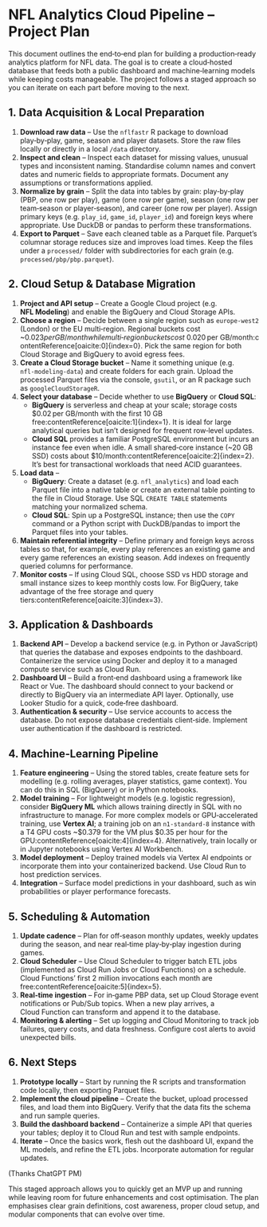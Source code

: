 # NFL Analytics Cloud Pipeline – Project Plan

This document outlines the end‑to‑end plan for building a production‑ready analytics platform for NFL data.  The goal is to create a cloud‑hosted database that feeds both a public dashboard and machine‑learning models while keeping costs manageable.  The project follows a staged approach so you can iterate on each part before moving to the next.

## 1. Data Acquisition & Local Preparation

1. **Download raw data** – Use the `nflfastr` R package to download play‑by‑play, game, season and player datasets.  Store the raw files locally or directly in a local `/data` directory.
2. **Inspect and clean** – Inspect each dataset for missing values, unusual types and inconsistent naming.  Standardise column names and convert dates and numeric fields to appropriate formats.  Document any assumptions or transformations applied.
3. **Normalize by grain** – Split the data into tables by grain: play‑by‑play (PBP, one row per play), game (one row per game), season (one row per team‑season or player‑season), and career (one row per player).  Assign primary keys (e.g. `play_id`, `game_id`, `player_id`) and foreign keys where appropriate.  Use DuckDB or pandas to perform these transformations.
4. **Export to Parquet** – Save each cleaned table as a Parquet file.  Parquet’s columnar storage reduces size and improves load times.  Keep the files under a `processed/` folder with subdirectories for each grain (e.g. `processed/pbp/pbp.parquet`).

## 2. Cloud Setup & Database Migration

1. **Project and API setup** – Create a Google Cloud project (e.g. **NFL Modeling**) and enable the BigQuery and Cloud Storage APIs.
2. **Choose a region** – Decide between a single region such as `europe‑west2` (London) or the EU multi‑region.  Regional buckets cost ~$0.023 per GB/month while multi‑region buckets cost ~$0.020 per GB/month:contentReference[oaicite:0]{index=0}.  Pick the same region for both Cloud Storage and BigQuery to avoid egress fees.
3. **Create a Cloud Storage bucket** – Name it something unique (e.g. `nfl‑modeling‑data`) and create folders for each grain.  Upload the processed Parquet files via the console, `gsutil`, or an R package such as `googleCloudStorageR`.
4. **Select your database** – Decide whether to use **BigQuery** or **Cloud SQL**:
   - **BigQuery** is serverless and cheap at your scale; storage costs $0.02 per GB/month with the first 10 GB free:contentReference[oaicite:1]{index=1}.  It is ideal for large analytical queries but isn’t designed for frequent row‑level updates.
   - **Cloud SQL** provides a familiar PostgreSQL environment but incurs an instance fee even when idle.  A small shared‑core instance (~20 GB SSD) costs about $10/month:contentReference[oaicite:2]{index=2}.  It’s best for transactional workloads that need ACID guarantees.
5. **Load data** –
   - **BigQuery**: Create a dataset (e.g. `nfl_analytics`) and load each Parquet file into a native table or create an external table pointing to the file in Cloud Storage.  Use SQL `CREATE TABLE` statements matching your normalized schema.
   - **Cloud SQL**: Spin up a PostgreSQL instance; then use the `COPY` command or a Python script with DuckDB/pandas to import the Parquet files into your tables.
6. **Maintain referential integrity** – Define primary and foreign keys across tables so that, for example, every play references an existing game and every game references an existing season.  Add indexes on frequently queried columns for performance.
7. **Monitor costs** – If using Cloud SQL, choose SSD vs HDD storage and small instance sizes to keep monthly costs low.  For BigQuery, take advantage of the free storage and query tiers:contentReference[oaicite:3]{index=3}.

## 3. Application & Dashboards

1. **Backend API** – Develop a backend service (e.g. in Python or JavaScript) that queries the database and exposes endpoints to the dashboard.  Containerize the service using Docker and deploy it to a managed compute service such as Cloud Run.
2. **Dashboard UI** – Build a front‑end dashboard using a framework like React or Vue.  The dashboard should connect to your backend or directly to BigQuery via an intermediate API layer.  Optionally, use Looker Studio for a quick, code‑free dashboard.
3. **Authentication & security** – Use service accounts to access the database.  Do not expose database credentials client‑side.  Implement user authentication if the dashboard is restricted.

## 4. Machine‑Learning Pipeline

1. **Feature engineering** – Using the stored tables, create feature sets for modelling (e.g. rolling averages, player statistics, game context).  You can do this in SQL (BigQuery) or in Python notebooks.
2. **Model training** – For lightweight models (e.g. logistic regression), consider **BigQuery ML** which allows training directly in SQL with no infrastructure to manage.  For more complex models or GPU‑accelerated training, use **Vertex AI**; a training job on an `n1‑standard‑8` instance with a T4 GPU costs ~$0.379 for the VM plus $0.35 per hour for the GPU:contentReference[oaicite:4]{index=4}.  Alternatively, train locally or in Jupyter notebooks using Vertex AI Workbench.
3. **Model deployment** – Deploy trained models via Vertex AI endpoints or incorporate them into your containerized backend.  Use Cloud Run to host prediction services.
4. **Integration** – Surface model predictions in your dashboard, such as win probabilities or player performance forecasts.

## 5. Scheduling & Automation

1. **Update cadence** – Plan for off‑season monthly updates, weekly updates during the season, and near real‑time play‑by‑play ingestion during games.
2. **Cloud Scheduler** – Use Cloud Scheduler to trigger batch ETL jobs (implemented as Cloud Run Jobs or Cloud Functions) on a schedule.  Cloud Functions’ first 2 million invocations each month are free:contentReference[oaicite:5]{index=5}.
3. **Real‑time ingestion** – For in‑game PBP data, set up Cloud Storage event notifications or Pub/Sub topics.  When a new play arrives, a Cloud Function can transform and append it to the database.
4. **Monitoring & alerting** – Set up logging and Cloud Monitoring to track job failures, query costs, and data freshness.  Configure cost alerts to avoid unexpected bills.

## 6. Next Steps

1. **Prototype locally** – Start by running the R scripts and transformation code locally, then exporting Parquet files.
2. **Implement the cloud pipeline** – Create the bucket, upload processed files, and load them into BigQuery.  Verify that the data fits the schema and run sample queries.
3. **Build the dashboard backend** – Containerize a simple API that queries your tables; deploy it to Cloud Run and test with sample endpoints.
4. **Iterate** – Once the basics work, flesh out the dashboard UI, expand the ML models, and refine the ETL jobs.  Incorporate automation for regular updates.

(Thanks ChatGPT PM)

This staged approach allows you to quickly get an MVP up and running while leaving room for future enhancements and cost optimisation.  The plan emphasises clear grain definitions, cost awareness, proper cloud setup, and modular components that can evolve over time.
